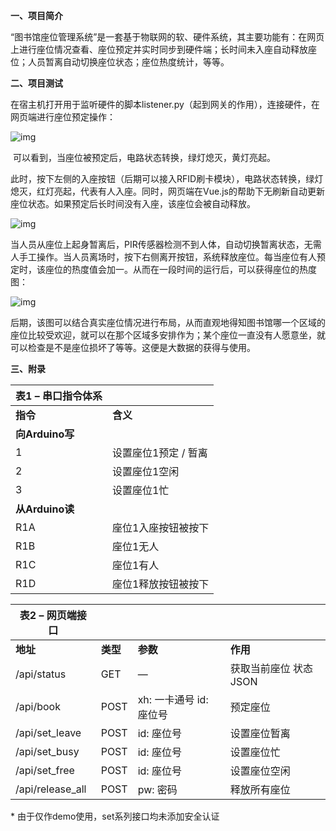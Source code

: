 **一、项目简介**

​    “图书馆座位管理系统”是一套基于物联网的软、硬件系统，其主要功能有：在网页上进行座位情况查看、座位预定并实时同步到硬件端；长时间未入座自动释放座位；人员暂离自动切换座位状态；座位热度统计，等等。

**二、项目测试**

​    在宿主机打开用于监听硬件的脚本listener.py（起到网关的作用），连接硬件，在网页端进行座位预定操作：

![img](https://s1.ax1x.com/2020/03/14/8QSVC8.png)

​    可以看到，当座位被预定后，电路状态转换，绿灯熄灭，黄灯亮起。

​    此时，按下左侧的入座按钮（后期可以接入RFID刷卡模块），电路状态转换，绿灯熄灭，红灯亮起，代表有人入座。同时，网页端在Vue.js的帮助下无刷新自动更新座位状态。如果预定后长时间没有入座，该座位会被自动释放。

![img](https://s1.ax1x.com/2020/03/14/8QSA4f.png)

​    当人员从座位上起身暂离后，PIR传感器检测不到人体，自动切换暂离状态，无需人手工操作。当人员离场时，按下右侧离开按钮，系统释放座位。每当座位有人预定时，该座位的热度值会加一。从而在一段时间的运行后，可以获得座位的热度图：

![img](https://s1.ax1x.com/2020/03/14/8QSkUP.png)

​    后期，该图可以结合真实座位情况进行布局，从而直观地得知图书馆哪一个区域的座位比较受欢迎，就可以在那个区域多安排作为；某个座位一直没有人愿意坐，就可以检查是不是座位损坏了等等。这便是大数据的获得与使用。

**三、附录**

| **表1 – 串口指令体系**  |                      |
| ----------------------- | -------------------- |
| **指令**                | **含义**             |
| **向Arduino写** |                      |
| 1                       | 设置座位1预定 / 暂离 |
| 2                       | 设置座位1空闲        |
| 3                       | 设置座位1忙          |
| **从Arduino读** |                      |
| R1A                     | 座位1入座按钮被按下  |
| R1B                     | 座位1无人            |
| R1C                     | 座位1有人            |
| R1D                     | 座位1释放按钮被按下  |

 

| **表2 – 网页端接口** |          |                          |                        |
| ---------------------------- | -------- | ------------------------ | ---------------------- |
| **地址**                     | **类型** | **参数**                 | **作用**               |
| /api/status                  | GET      | —                        | 获取当前座位  状态JSON |
| /api/book                    | POST     | xh: 一卡通号  id: 座位号 | 预定座位               |
| /api/set_leave               | POST     | id: 座位号               | 设置座位暂离           |
| /api/set_busy                | POST     | id: 座位号               | 设置座位忙             |
| /api/set_free                | POST     | id: 座位号               | 设置座位空闲           |
| /api/release_all             | POST     | pw: 密码               | 释放所有座位           |

\* 由于仅作demo使用，set系列接口均未添加安全认证